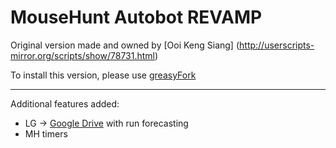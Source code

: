 MouseHunt Autobot REVAMP
=========

Original version made and owned by [Ooi Keng Siang]
(http://userscripts-mirror.org/scripts/show/78731.html)

To install this version, please use [greasyFork](https://greasyfork.org/en/scripts/6092-mousehunt-autobot)

---------
Additional features added:
*	LG -> [Google Drive](https://docs.google.com/spreadsheet/ccc?key=0Ag_KH_nuVUjbdGtldjJkWUJ4V1ZpUDVwd1FVM0RTM1E&usp=sharing) with run forecasting
*	MH timers
